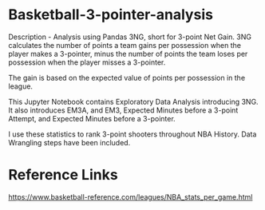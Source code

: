 # Basketball-3-pointer-analysis

Description - Analysis using Pandas
3NG, short for 3-point Net Gain. 3NG calculates the number of points a team gains per possession when the player makes a 3-pointer, 
minus the number of points the team loses per possession when the player misses a 3-pointer. 

The gain is based on the expected value of points per possession in the league.

This Jupyter Notebook contains Exploratory Data Analysis introducing 3NG. 
It also introduces EM3A, and EM3, Expected Minutes before a 3-point Attempt, and Expected Minutes before a 3-pointer. 

I use these statistics to rank 3-point shooters throughout NBA History. Data Wrangling steps have been included.

# Reference Links

https://www.basketball-reference.com/leagues/NBA_stats_per_game.html
